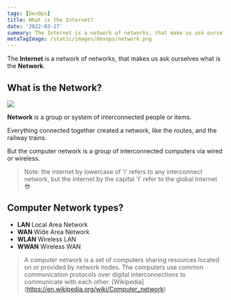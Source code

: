 ```yaml
---
tags: [DevOps]
title: What is the Internet?
date: '2022-03-27'
summary: The Internet is a network of networks, that make us ask ourselves what is the Network.
metaTagImage: /static/images/devops/network.png
---
```


The **Internet** is a network of networks, that makes us ask ourselves what is the **Network**.


## What is the Network?

![](/static/images/devops/network.png)

**Network** is a group or system of interconnected people or items.

Everything connected together created a network, like the routes, and the railway trains.


But the computer network is a group of interconnected computers via wired or wireless.


> Note: the internet by lowercase of 'i' refers to any interconnect network, but the Internet by the capital 'I' refer to the global Internet 😎


## Computer Network types?

- **LAN** Local Area Network
- **WAN** Wide Area Network
- **WLAN** Wireless LAN
- **WWAN** Wireless WAN

> A computer network is a set of computers sharing resources located on or provided by network nodes. The computers use common communication protocols over digital interconnections to communicate with each other. [Wikipedia] (https://en.wikipedia.org/wiki/Computer_network)